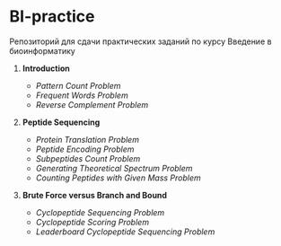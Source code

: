 # BI-practice
Репозиторий для сдачи практических заданий по курсу Введение в биоинформатику

1. __Introduction__
    * _Pattern Count Problem_
    * _Frequent Words Problem_
    * _Reverse Complement Problem_

2. __Peptide Sequencing__
    * _Protein Translation Problem_
    * _Peptide Encoding Problem_
    * _Subpeptides Count Problem_
    * _Generating Theoretical Spectrum Problem_
    * _Counting Peptides with Given Mass Problem_

3. __Brute Force versus Branch and Bound__
    * _Cyclopeptide Sequencing Problem_
    * _Cyclopeptide Scoring Problem_
    * _Leaderboard Cyclopeptide Sequencing Problem_
